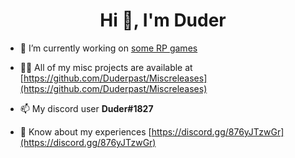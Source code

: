<h1 align="center">Hi 👋, I'm Duder</h1>

- 🔭 I’m currently working on [some RP games](https://github.com/Duderpast/Miscreleases/blob/main/README.md)

- 👨‍💻 All of my misc projects are available at [https://github.com/Duderpast/Miscreleases](https://github.com/Duderpast/Miscreleases)

- 📫 My discord user **Duder#1827**

- 📄 Know about my experiences [https://discord.gg/876yJTzwGr](https://discord.gg/876yJTzwGr)
